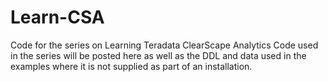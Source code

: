 # Learn-CSA
Code for the series on Learning Teradata ClearScape Analytics
Code used in the series will be posted here as well as the DDL and data used in the examples where it is not supplied as part of an installation.
